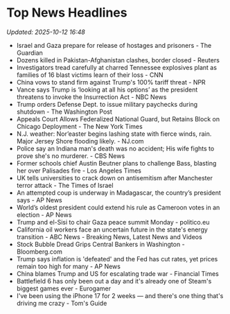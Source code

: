 # Top News Headlines

_Updated: 2025-10-12 16:48_

- Israel and Gaza prepare for release of hostages and prisoners - The Guardian
- Dozens killed in Pakistan-Afghanistan clashes, border closed - Reuters
- Investigators tread carefully at charred Tennessee explosives plant as families of 16 blast victims learn of their loss - CNN
- China vows to stand firm against Trump's 100% tariff threat - NPR
- Vance says Trump is ‘looking at all his options’ as the president threatens to invoke the Insurrection Act - NBC News
- Trump orders Defense Dept. to issue military paychecks during shutdown - The Washington Post
- Appeals Court Allows Federalized National Guard, but Retains Block on Chicago Deployment - The New York Times
- N.J. weather: Nor’easter begins lashing state with fierce winds, rain. Major Jersey Shore flooding likely. - NJ.com
- Police say an Indiana man's death was no accident; His wife fights to prove she's no murderer. - CBS News
- Former schools chief Austin Beutner plans to challenge Bass, blasting her over Palisades fire - Los Angeles Times
- UK tells universities to crack down on antisemitism after Manchester terror attack - The Times of Israel
- An attempted coup is underway in Madagascar, the country’s president says - AP News
- World’s oldest president could extend his rule as Cameroon votes in an election - AP News
- Trump and el-Sisi to chair Gaza peace summit Monday - politico.eu
- California oil workers face an uncertain future in the state's energy transition - ABC News - Breaking News, Latest News and Videos
- Stock Bubble Dread Grips Central Bankers in Washington - Bloomberg.com
- Trump says inflation is 'defeated' and the Fed has cut rates, yet prices remain too high for many - AP News
- China blames Trump and US for escalating trade war - Financial Times
- Battlefield 6 has only been out a day and it's already one of Steam's biggest games ever - Eurogamer
- I've been using the iPhone 17 for 2 weeks — and there's one thing that's driving me crazy - Tom's Guide